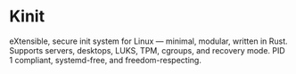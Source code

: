 # Kinit
eXtensible, secure init system for Linux — minimal, modular, written in Rust. Supports servers, desktops, LUKS, TPM, cgroups, and recovery mode. PID 1 compliant, systemd-free, and freedom-respecting.
